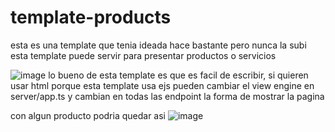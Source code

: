 # template-products

esta es una template que tenia ideada hace bastante pero nunca la subi
esta template puede servir para presentar productos o servicios

![image](https://i.imgur.com/rHlQUpz.gif)
lo bueno de esta template es que es facil de escribir, si quieren usar html porque esta template usa ejs pueden cambiar el view engine en server/app.ts y cambian en todas las endpoint la forma de mostrar la pagina

con algun producto podria quedar asi
![image](https://media.discordapp.net/attachments/1068678849044435045/1319068603512913950/rO5wbDU.gif?ex=67649dde&is=67634c5e&hm=b4cc958eb6412d2b1a0f4646b569fdadb51c0aea42dd04615132ed27712a2fc8&=&width=1379&height=700)